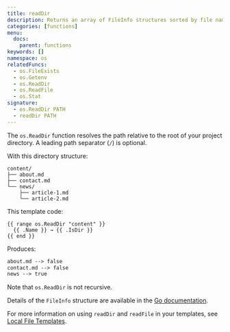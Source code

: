 ```yaml
---
title: readDir
description: Returns an array of FileInfo structures sorted by file name, one element for each directory entry.
categories: [functions]
menu:
  docs:
    parent: functions
keywords: []
namespace: os
relatedFuncs:
  - os.FileExists
  - os.Getenv
  - os.ReadDir
  - os.ReadFile
  - os.Stat
signature:
  - os.ReadDir PATH
  - readDir PATH
---
```


The `os.ReadDir` function resolves the path relative to the root of your project directory. A leading path separator (`/`) is optional.

With this directory structure:

```text
content/
├── about.md
├── contact.md
└── news/
    ├── article-1.md
    └── article-2.md
```

This template code:

```go-html-template
{{ range os.ReadDir "content" }}
  {{ .Name }} → {{ .IsDir }}
{{ end }}
```

Produces:

```html
about.md --> false
contact.md --> false
news --> true
```

Note that `os.ReadDir` is not recursive.

Details of the `FileInfo` structure are available in the [Go documentation](https://pkg.go.dev/io/fs#FileInfo).

For more information on using `readDir` and `readFile` in your templates, see [Local File Templates](/templates/files).
